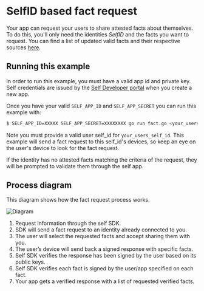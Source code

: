 # SelfID based fact request

Your app can request your users to share attested facts about themselves. To do this, you'll only need the identities _SelfID_ and the facts you want to request. You can find a list of updated valid facts and their respective sources [here](https://github.com/joinself/self-go-sdk/blob/master/fact/fact.go).

## Running this example

In order to run this example, you must have a valid app id and private key. Self credentials are issued by the [Self Developer portal](https://developer.joinself.com/) when you create a new app.

Once you have your valid `SELF_APP_ID` and `SELF_APP_SECRET` you can run this example with:

```bash
$ SELF_APP_ID=XXXXX SELF_APP_SECRET=XXXXXXXX go run fact.go <your_users_self_id>
```

Note you must provide a valid user self_id for `your_users_self_id`. This example will send a fact request to this self_id's devices, so keep an eye on the user's device to look for the fact request.

If the identity has no attested facts matching the criteria of the request, they will be prompted to validate them through the self app.

## Process diagram

This diagram shows how the fact request process works.

![Diagram](https://storage.googleapis.com/self-public/images/fact_request_diagram.png)


1. Request information through the self SDK.
2. SDK will send a fact request to an identity already connected to you.
3. The user will select the requested facts and accept sharing them with you.
4. The user’s device will send back a signed response with specific facts.
5. Self SDK verifies the response has been signed by the user based on its public keys.
6. Self SDK verifies each fact is signed by the user/app specified on each fact.
7. Your app gets a verified response with a list of requested verified facts.
